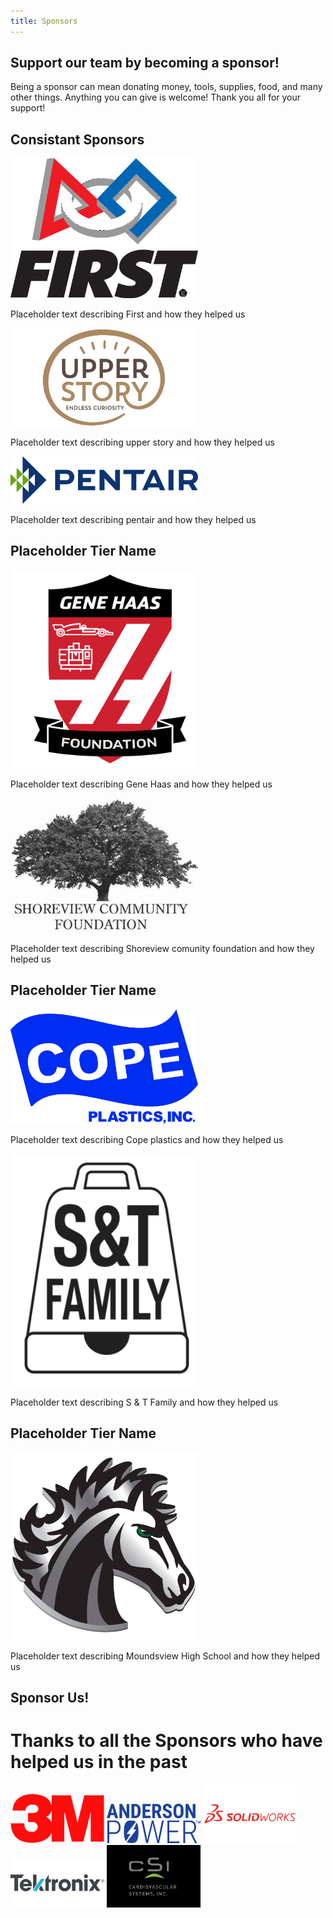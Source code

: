 ```yaml
---
title: Sponsors
---
```


## Support our team by becoming a sponsor!

Being a sponsor can mean donating money, tools, supplies, food, and many other things. Anything you can give is welcome! Thank you all for your support!

## Consistant Sponsors

<img src="img/FirstRobotics.png" alt="FIRST Robotics" width=300>

Placeholder text describing First and how they helped us

<img src="img/upperstory.png" alt="Upper Story" width=300>

Placeholder text describing upper story and how they helped us

<img src="img/Pentair.png" alt="Pentair" width=300>

Placeholder text describing pentair and how they helped us


## Placeholder Tier Name

<img src="img/GeneHaas.png" alt="Gene Haas Foundation" width=300>

Placeholder text describing Gene Haas and how they helped us

<img src="img/shoreviewcommunity.png" alt="Shoreview Community Foundation" width=300>

Placeholder text describing Shoreview comunity foundation and how they helped us


## Placeholder Tier Name

<img src="img/cope_logo.png" alt="Cope Plastics, Inc." width=300>

Placeholder text describing Cope plastics and how they helped us

<img src="img/sandtfamily.png" alt="S & T Family" width=300>

Placeholder text describing S & T Family and how they helped us


## Placeholder Tier Name

<img src="img/horse.jpg" alt="Mounds View High School" width=300>

Placeholder text describing Moundsview High School and how they helped us

## Sponsor Us!

<!-- "In terms of money... we have no money." -Gru, 2011 -->


# Thanks to all the Sponsors who have helped us in the past

<img src="img/3m.png" alt="3M" width=150>
<img src="img/AndersonPower.png" alt="Anderson Power" width=150>
<img src="img/Solidworks.png" alt="Solidworks" width=150>
<img src="img/tektronix.png" alt="Tektronix" width=150>
<img src="img/csi.png" alt="Cardiovascular Systems, Inc." width=150>